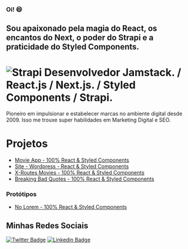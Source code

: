 ### Oi!  😄

## Sou apaixonado pela magia do React, os encantos do Next, o poder do Strapi e a praticidade do Styled Components.

# ![Strapi](https://i.ibb.co/rvM4H7W/logo-strapi26x26.png) Desenvolvedor Jamstack. / React.js / Next.js. / Styled Components / Strapi.

Pioneiro em impulsionar e estabelecer marcas no ambiente digital desde 2009. Isso me trouxe super habilidades em Marketing Digital e SEO.

# Projetos
- [Movie App - 100% React & Styled Components](https://nifty-varahamihira-f9da4d.netlify.app/)
- [Site - Wordpress - React & Styled Components](https://awesome-joliot-d12da0.netlify.app/)
- [X-Routes Movies - 100% React & Styled Components](https://infallible-brattain-0cb0e7.netlify.app/)
- [Breaking Bad Quotes - 100% React & Styled Components ](https://confident-bardeen-c70218.netlify.app/)

### Protótipos
- [No Lorem - 100% React & Styled Components](https://nifty-jennings-475471.netlify.app/)

## Minhas Redes Sociais

[![Twitter Badge](https://img.shields.io/badge/-Twitter-1ca0f1?style=flat-square&labelColor=1ca0f1&logo=twitter&logoColor=white&link=https://twitter.com/redes_sociais)](https://twitter.com/redes_sociais) [![Linkedin Badge](https://img.shields.io/badge/-LinkedIn-blue?style=flat-square&logo=Linkedin&logoColor=white&link=https://www.linkedin.com/in/ricardodepaula/)](https://www.linkedin.com/in/ricardodepaula/)


<!--
**rcapdepaula/rcapdepaula** is a ✨ _special_ ✨ repository because its `README.md` (this file) appears on your GitHub profile.

Here are some ideas to get you started:

- 🔭 I’m currently working on ...
- 🌱 I’m currently learning ...
- 👯 I’m looking to collaborate on ...
- 🤔 I’m looking for help with ...
- 💬 Ask me about ...
- 📫 How to reach me: ...
- 😄 Pronouns: ...
- ⚡ Fun fact: ...
-->
